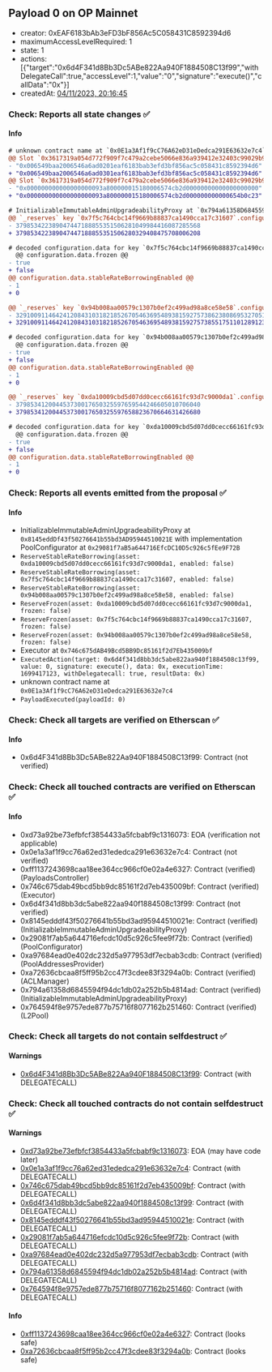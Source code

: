 ## Payload 0 on OP Mainnet

- creator: 0xEAF6183bAb3eFD3bF856Ac5C058431C8592394d6
- maximumAccessLevelRequired: 1
- state: 1
- actions: [{"target":"0x6d4F341d8Bb3Dc5ABe822Aa940F1884508C13f99","withDelegateCall":true,"accessLevel":1,"value":"0","signature":"execute()","callData":"0x"}]
- createdAt: [04/11/2023, 20:16:45](https://explorer.optimism.io/tx/0xee6cf3ed13b9450824902be926e4b09f0a865451b9cbb8b6234c262a71c37a73)

### Check: Reports all state changes :white_check_mark:

#### Info


```diff
# unknown contract name at `0x0E1a3Af1f9cC76A62eD31eDedca291E63632e7c4`
@@ Slot `0x3617319a054d772f909f7c479a2cebe5066e836a939412e32403c99029b92eff` @@
- "0x006549baa2006546a6ad0201eaf6183bab3efd3bf856ac5c058431c8592394d6"
+ "0x006549baa2006546a6ad0301eaf6183bab3efd3bf856ac5c058431c8592394d6"
@@ Slot `0x3617319a054d772f909f7c479a2cebe5066e836a939412e32403c99029b92f00` @@
- "0x000000000000000000093a800000015180006574cb2d00000000000000000000"
+ "0x000000000000000000093a800000015180006574cb2d000000000000654b0c23"
```

```diff
# InitializableImmutableAdminUpgradeabilityProxy at `0x794a61358D6845594F94dc1DB02A252b5b4814aD` with implementation L2Pool at `0x764594F8e9757edE877B75716f8077162B251460`
@@ `_reserves` key `0x7f5c764cbc14f9669b88837ca1490cca17c31607`.configuration.data @@
- 379853422389047447188855351506281049984416087285568
+ 379853422389047447188855351506280329408475708006208

# decoded configuration.data for key `0x7f5c764cbc14f9669b88837ca1490cca17c31607` (symbol: USDC)
  @@ configuration.data.frozen @@
- true
+ false
@@ configuration.data.stableRateBorrowingEnabled @@
- 1
+ 0

@@ `_reserves` key `0x94b008aa00579c1307b0ef2c499ad98a8ce58e58`.configuration.data @@
- 3291009114642412084310318218526705463695489381592757386238086953270517068
+ 3291009114642412084310318218526705463695489381592757385517511012891237708

# decoded configuration.data for key `0x94b008aa00579c1307b0ef2c499ad98a8ce58e58` (symbol: USDT)
  @@ configuration.data.frozen @@
- true
+ false
@@ configuration.data.stableRateBorrowingEnabled @@
- 1
+ 0

@@ `_reserves` key `0xda10009cbd5d07dd0cecc66161fc93d7c9000da1`.configuration.data @@
- 379853412004453730017650325597659544246605010706040
+ 379853412004453730017650325597658823670664631426680

# decoded configuration.data for key `0xda10009cbd5d07dd0cecc66161fc93d7c9000da1` (symbol: DAI)
  @@ configuration.data.frozen @@
- true
+ false
@@ configuration.data.stableRateBorrowingEnabled @@
- 1
+ 0

```


### Check: Reports all events emitted from the proposal :white_check_mark:

#### Info

- InitializableImmutableAdminUpgradeabilityProxy at `0x8145eddDf43f50276641b55bd3AD95944510021E` with implementation PoolConfigurator at `0x29081f7aB5a644716EfcDC10D5c926c5fEe9F72B`
- `ReserveStableRateBorrowing(asset: 0xda10009cbd5d07dd0cecc66161fc93d7c9000da1, enabled: false)`
- `ReserveStableRateBorrowing(asset: 0x7f5c764cbc14f9669b88837ca1490cca17c31607, enabled: false)`
- `ReserveStableRateBorrowing(asset: 0x94b008aa00579c1307b0ef2c499ad98a8ce58e58, enabled: false)`
- `ReserveFrozen(asset: 0xda10009cbd5d07dd0cecc66161fc93d7c9000da1, frozen: false)`
- `ReserveFrozen(asset: 0x7f5c764cbc14f9669b88837ca1490cca17c31607, frozen: false)`
- `ReserveFrozen(asset: 0x94b008aa00579c1307b0ef2c499ad98a8ce58e58, frozen: false)`
- Executor at `0x746c675dAB49Bcd5BB9Dc85161f2d7Eb435009bf`
- `ExecutedAction(target: 0x6d4f341d8bb3dc5abe822aa940f1884508c13f99, value: 0, signature: execute(), data: 0x, executionTime: 1699417123, withDelegatecall: true, resultData: 0x)`
- unknown contract name at `0x0E1a3Af1f9cC76A62eD31eDedca291E63632e7c4`
- `PayloadExecuted(payloadId: 0)`

### Check: Check all targets are verified on Etherscan :white_check_mark:

#### Info

- 0x6d4F341d8Bb3Dc5ABe822Aa940F1884508C13f99: Contract (not verified)

### Check: Check all touched contracts are verified on Etherscan :white_check_mark:

#### Info

- 0xd73a92be73efbfcf3854433a5fcbabf9c1316073: EOA (verification not applicable)
- 0x0e1a3af1f9cc76a62ed31ededca291e63632e7c4: Contract (not verified)
- 0xff1137243698caa18ee364cc966cf0e02a4e6327: Contract (verified) (PayloadsController)
- 0x746c675dab49bcd5bb9dc85161f2d7eb435009bf: Contract (verified) (Executor)
- 0x6d4f341d8bb3dc5abe822aa940f1884508c13f99: Contract (not verified)
- 0x8145edddf43f50276641b55bd3ad95944510021e: Contract (verified) (InitializableImmutableAdminUpgradeabilityProxy)
- 0x29081f7ab5a644716efcdc10d5c926c5fee9f72b: Contract (verified) (PoolConfigurator)
- 0xa97684ead0e402dc232d5a977953df7ecbab3cdb: Contract (verified) (PoolAddressesProvider)
- 0xa72636cbcaa8f5ff95b2cc47f3cdee83f3294a0b: Contract (verified) (ACLManager)
- 0x794a61358d6845594f94dc1db02a252b5b4814ad: Contract (verified) (InitializableImmutableAdminUpgradeabilityProxy)
- 0x764594f8e9757ede877b75716f8077162b251460: Contract (verified) (L2Pool)

### Check: Check all targets do not contain selfdestruct :white_check_mark:

#### Warnings

- [0x6d4F341d8Bb3Dc5ABe822Aa940F1884508C13f99](https://explorer.optimism.io/address/0x6d4F341d8Bb3Dc5ABe822Aa940F1884508C13f99): Contract (with DELEGATECALL)

### Check: Check all touched contracts do not contain selfdestruct :white_check_mark:

#### Warnings

- [0xd73a92be73efbfcf3854433a5fcbabf9c1316073](https://explorer.optimism.io/address/0xd73a92be73efbfcf3854433a5fcbabf9c1316073): EOA (may have code later)
- [0x0e1a3af1f9cc76a62ed31ededca291e63632e7c4](https://explorer.optimism.io/address/0x0e1a3af1f9cc76a62ed31ededca291e63632e7c4): Contract (with DELEGATECALL)
- [0x746c675dab49bcd5bb9dc85161f2d7eb435009bf](https://explorer.optimism.io/address/0x746c675dab49bcd5bb9dc85161f2d7eb435009bf): Contract (with DELEGATECALL)
- [0x6d4f341d8bb3dc5abe822aa940f1884508c13f99](https://explorer.optimism.io/address/0x6d4f341d8bb3dc5abe822aa940f1884508c13f99): Contract (with DELEGATECALL)
- [0x8145edddf43f50276641b55bd3ad95944510021e](https://explorer.optimism.io/address/0x8145edddf43f50276641b55bd3ad95944510021e): Contract (with DELEGATECALL)
- [0x29081f7ab5a644716efcdc10d5c926c5fee9f72b](https://explorer.optimism.io/address/0x29081f7ab5a644716efcdc10d5c926c5fee9f72b): Contract (with DELEGATECALL)
- [0xa97684ead0e402dc232d5a977953df7ecbab3cdb](https://explorer.optimism.io/address/0xa97684ead0e402dc232d5a977953df7ecbab3cdb): Contract (with DELEGATECALL)
- [0x794a61358d6845594f94dc1db02a252b5b4814ad](https://explorer.optimism.io/address/0x794a61358d6845594f94dc1db02a252b5b4814ad): Contract (with DELEGATECALL)
- [0x764594f8e9757ede877b75716f8077162b251460](https://explorer.optimism.io/address/0x764594f8e9757ede877b75716f8077162b251460): Contract (with DELEGATECALL)

#### Info

- [0xff1137243698caa18ee364cc966cf0e02a4e6327](https://explorer.optimism.io/address/0xff1137243698caa18ee364cc966cf0e02a4e6327): Contract (looks safe)
- [0xa72636cbcaa8f5ff95b2cc47f3cdee83f3294a0b](https://explorer.optimism.io/address/0xa72636cbcaa8f5ff95b2cc47f3cdee83f3294a0b): Contract (looks safe)

